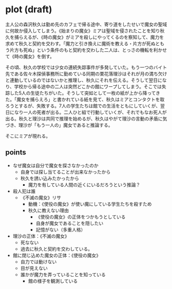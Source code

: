 # plot (draft)

主人公の森沢秋久は勤め先のカフェで帰る途中、寄り道をしたせいで魔女の聖域に何故か侵入してしまう。《始まりの魔女》ミアは聖域を侵されたことを知り秋久を捕らえるが、《時の魔女》がミアを殺しにやってくるのを察知して、魔力を求めて秋久と契約を交わす。「魔力と引き換えに魔術を教える・片方が死ぬともう片方も死ぬ」という条件のもと契約を交わした二人は、とっさの機転を利かせて《時の魔女》を倒す。

その頃、秋久の学校では少女の連続失踪事件が多発していた。もう一つのバイト先である佐々木探偵事務所に勤めている同期の栗花落理沙はそれが月の満ち欠けと連動しているのではないかと推理し、秋久にそれを伝える。そうして翌日になり、学校から帰る途中の二人は突然どこかの館にワープしてしまう。そこでは失踪した5人の生徒たちがいた。そうして突如として一枚の紙が上から降ってきた。「魔女を捕らえろ」と書かれている紙を見て、秋久はミアとコンタクトを取ろうとするが、失敗する。7人の学生たちは館での生活をともにしていくが、翌日になり一人の死者が出る。二人ひと組で行動していくが、それでもなお死人が出る。秋久と理沙は共同で推理を始めるが、秋久はやがて理沙の言動の矛盾に気づき、理沙が「もう一人の」魔女であると推論する。

そこにミアが現れる。

## points

- なぜ魔女は自分で魔女を探さなかったのか
  - 自身では探し当てることが出来なかったから
  - 秋久を誘い込みたかったから
    - 魔力を有している人間の近くにいるだろうという推論？
- 殺人犯は誰
  - 《不滅の魔女》リサ
    - 動機：《使役の魔女》が使い魔にしている学生たちを殺すため
    - 秋久に教えない理由
      - 《使役の魔女》の正体をつかもうとしている
      - 自身が魔女であることを隠したい
      - 記憶がない（多重人格）
- 理沙の正体：《不滅の魔女》
  - 死なない
  - 過去に秋久と契約を交わしている。
- 館に閉じ込めた魔女の正体：《使役の魔女》
  - 自力では動けない
  - 目が見えない
  - 誰かが魔力を弄っていることを知っている
    - 館の様子を観測している

